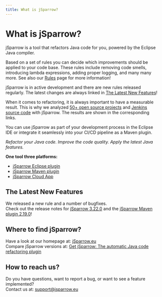 ```yaml
---
title: What is jSparrow?
---
```


# What is jSparrow?

jSparrow is a tool that refactors Java code for you, powered by the Eclipse Java compiler.

Based on a set of rules you can decide which improvements should be applied to your code base. These rules include removing code smells, introducing lambda expressions, adding proper logging, and many many more. See also our [Rules](/rules/) page for more information!

jSparrow is in active development and there are new rules released regularly. The latest changes are always linked in [The Latest New Features](#the-latest-new-features)!

When it comes to refactoring, it is always important to have a measurable result. This is why we analyzed [50+ open source projects](github/statistics.html) and [Jenkins source code](/github/jenkins-statistics.html?p=jenkins-core) with jSparrow. The results are shown in the corresponding links.

You can use jSparrow as part of your development process in the Eclipse IDE or integrate it seamlessly into your CI/CD pipeline as a Maven plugin.

*Refactor your Java code.*
*Improve the code quality.*
*Apply the latest Java features.*

**One tool three platforms:**

* [jSparrow Eclipse plugin](eclipse/getting-started.html)
* [jSparrow Maven plugin](maven/getting-started.html)
* [jSparrow Cloud App](cloud/getting-started.html)

## The Latest New Features

We released a new rule and a number of bugfixes.  
Check out the release notes for [jSparrow 3.22.0](/eclipse/release-notes.html#_3-22-0) and the [jSparrow Maven plugin 2.19.0](/maven/release-notes.html#_2-19-0)!

## Where to find jSparrow?

Have a look at our homepage at: [jSparrow.eu](https://jsparrow.eu)  
Compare jSparrow versions at: [Get jSparrow: The automatic Java code refactoring plugin](https://jsparrow.eu/get-jsparrow/)

## How to reach us?

Do you have questions, want to report a bug, or want to see a feature implemented?  
Contact us at: [support@jsparrow.eu](mailto:support@jsparrow.eu)

